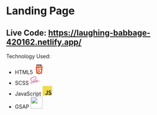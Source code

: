 # Landing Page

## Live Code: https://laughing-babbage-420162.netlify.app/

 Technology Used: 
 - HTML5  <img width="26" src="https://raw.githubusercontent.com/github/explore/80688e429a7d4ef2fca1e82350fe8e3517d3494d/topics/html/html.png" />
 - SCSS <img width="26" src="https://raw.githubusercontent.com/github/explore/80688e429a7d4ef2fca1e82350fe8e3517d3494d/topics/sass/sass.png" />
 - JavaScript <img width="26" src="https://raw.githubusercontent.com/github/explore/80688e429a7d4ef2fca1e82350fe8e3517d3494d/topics/javascript/javascript.png" />
 - GSAP <img height="32" width="32" src="https://cdn.jsdelivr.net/npm/simple-icons@v3/icons/greensock.svg" />